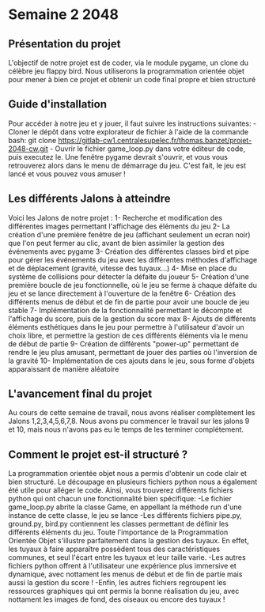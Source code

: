 # Semaine 2 2048
## Présentation du projet
L'objectif de notre projet est de coder, via le module pygame, un clone du célèbre jeu flappy bird. Nous utiliserons la programmation orientée objet pour mener à bien ce projet et obtenir un code final propre et bien structuré

## Guide d'installation
Pour accéder à notre jeu et y jouer, il faut suivre les instructions suivantes:
    - Cloner le dépôt dans votre explorateur de fichier à l'aide de la commande bash: git clone https://gitlab-cw1.centralesupelec.fr/thomas.banzet/projet-2048-cw.git
    - Ouvrir le fichier game_loop.py dans votre éditeur de code, puis executez le. Une fenêtre pygame devrait s'ouvrir, et vous vous retrouverez alors dans le menu de démarrage du jeu. C'est fait, le jeu est lancé et vous pouvez vous amuser !

## Les différents Jalons à atteindre
Voici les Jalons de notre projet :
    1- Recherche et modification des différentes images permettant l'affichage des éléments du jeu
    2- La création d'une première fenêtre de jeu (affichant seulement un ecran noir) que l'on peut fermer au clic, avant de bien assimiler la gestion des événements avec pygame
    3- Création des différentes classes bird et pipe pour gérer les événements du jeu avec les différentes méthodes d'affichage et de déplacement (gravité, vitesse des tuyaux...)
    4- Mise en place du système de collisions pour détecter la défaite du joueur
    5- Création d'une première boucle de jeu fonctionnelle, où le jeu se ferme à chaque défaite du jeu et se lance directement à l'ouverture de la fenêtre 
    6- Création des différents menus de début et de fin de partie pour avoir une boucle de jeu stable
    7- Implémentation de la fonctionnalité permettant le décompte et l'affichage du score, puis de la gestion du score max
    8- Ajouts de différents éléments esthétiques dans le jeu pour permettre à l'utilisateur d'avoir un choix libre, et permettre la gestion de ces différents éléments via le menu de début de partie
    9- Création de différents "power-up" permettant de rendre le jeu plus amusant, permettant de jouer des parties où l'inversion de la gravité
    10- Implémentation de ces ajouts dans le jeu, sous forme d'objets apparaissant de manière aléatoire

## L'avancement final du projet
Au cours de cette semaine de travail, nous avons réaliser complètement les Jalons 1,2,3,4,5,6,7,8. Nous avons pu commencer le travail sur les jalons 9 et 10, mais nous n'avons pas eu le temps de les terminer complétement.

## Comment le projet est-il structuré ?
La programmation orientée objet nous a permis d'obtenir un code clair et bien structuré. Le découpage en plusieurs fichiers python nous a également été utile pour alléger le code. Ainsi, vous trouverez différents fichiers python qui ont chacun une fonctionnalité bien spécifique:
    -Le fichier game_loop.py abrite la classe Game, en appellant la méthode run d'une instance de cette classe, le jeu se lance
    -Les différents fichiers pipe.py, ground.py, bird.py contiennent les classes permettant de définir les différents éléments du jeu. Toute l'importance de la Programmation Orientée Objet s'illustre parfaitement dans la gestion des tuyaux. En effet, les tuyaux à faire apparaître possèdent tous des caractéristiques communes, et seul l'écart entre les tuyaux et leur taille varie.
    -Les autres fichiers python offrent à l'utilisateur une expérience plus immersive et dynamique, avec nottament les menus de début et de fin de partie mais aussi la gestion du score !
    -Enfin, les autres fichiers regroupent les ressources graphiques qui ont permis la bonne réalisation du jeu, avec nottament les images de fond, des oiseaux ou encore des tuyaux !
